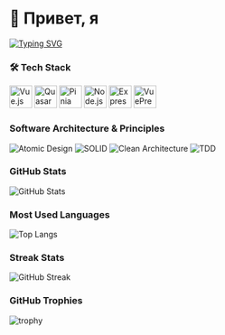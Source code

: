 # 👋 Привет, я 
[![Typing SVG](https://readme-typing-svg.herokuapp.com?font=Fira+Code&size=30&pause=1000&color=FF305F&center=true&vCenter=true&width=500&lines=Weegoos;Fullstack+Developer;Open+Source+Contributor)](https://git.io/typing-svg)


### 🛠️ Tech Stack
<p align="left">
  <!-- Vue.js -->
  <img src="https://cdn.jsdelivr.net/gh/devicons/devicon/icons/vuejs/vuejs-original.svg" width="40" height="40" alt="Vue.js" />
  <!-- Quasar (нет в devicons, берем лого Quasar) -->
  <img src="https://cdn.quasar.dev/logo/svg/quasar-logo.svg" width="40" height="40" alt="Quasar" />
  <!-- Pinia (иконку берем из репозитория Pinia) -->
  <img src="https://pinia.vuejs.org/logo.svg" width="40" height="40" alt="Pinia" />
  <!-- Node.js -->
  <img src="https://cdn.jsdelivr.net/gh/devicons/devicon/icons/nodejs/nodejs-original.svg" width="40" height="40" alt="Node.js" />
  <!-- Express -->
  <img src="https://cdn.jsdelivr.net/gh/devicons/devicon/icons/express/express-original.svg" width="40" height="40" alt="Express" />
  <!-- VuePress -->
  <img src="https://vuepress.vuejs.org/images/hero.png" width="40" height="40" alt="VuePress" />
</p>

### Software Architecture & Principles
<p align="left">
  <img src="https://img.shields.io/badge/Atomic%20Design-%F0%9F%92%AB-blueviolet?style=for-the-badge" alt="Atomic Design" />
  <img src="https://img.shields.io/badge/SOLID-%F0%9F%92%AA-orange?style=for-the-badge" alt="SOLID" />
  <img src="https://img.shields.io/badge/Clean%20Architecture-%E2%9C%A8-green?style=for-the-badge" alt="Clean Architecture" />
  <img src="https://img.shields.io/badge/TDD-%F0%9F%94%A5-red?style=for-the-badge" alt="TDD" />
</p>


### GitHub Stats
![GitHub Stats](https://github-readme-stats.vercel.app/api?username=Weegoos&show_icons=true&theme=radical)

### Most Used Languages
![Top Langs](https://github-readme-stats.vercel.app/api/top-langs/?username=Weegoos&layout=compact&theme=radical)

### Streak Stats
![GitHub Streak](https://streak-stats.demolab.com?user=Weegoos&theme=radical&hide_border=false)

### GitHub Trophies
![trophy](https://github-profile-trophy.vercel.app/?username=Weegoos&theme=radical&no-frame=false&no-bg=true&margin-w=4)
